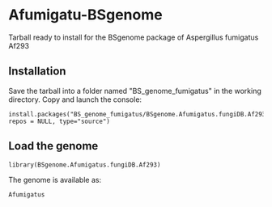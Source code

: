 # Afumigatu-BSgenome
Tarball ready to install for the BSgenome package of Aspergillus fumigatus Af293

## Installation
Save the tarball into a folder named "BS_genome_fumigatus" in the working directory. Copy and launch the console:

```
install.packages("BS_genome_fumigatus/BSgenome.Afumigatus.fungiDB.Af293_1.0.0.tar.gz", repos = NULL, type="source")
```

## Load the genome
```
library(BSgenome.Afumigatus.fungiDB.Af293)
```
The genome is available as:
```
Afumigatus
```
